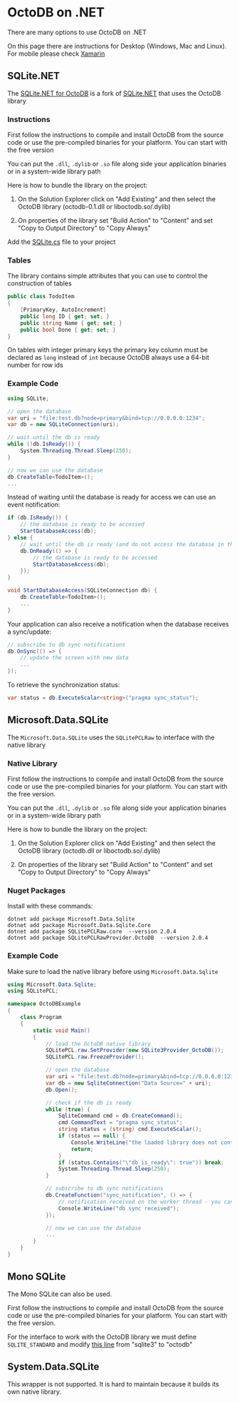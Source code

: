 OctoDB on .NET
==============

There are many options to use OctoDB on .NET

On this page there are instructions for Desktop (Windows, Mac and Linux). For mobile please check [Xamarin](xamarin.md)


## SQLite.NET

The [SQLite.NET for OctoDB](https://github.com/octodb/sqlite-net) is a fork of [SQLite.NET](https://github.com/praeclarum/sqlite-net)
that uses the OctoDB library


### Instructions

First follow the instructions to compile and install OctoDB from the source code or use the
pre-compiled binaries for your platform. You can start with the free version

You can put the `.dll`, `.dylib` or `.so` file along side your application binaries or in a system-wide library path

Here is how to bundle the library on the project:

1. On the Solution Explorer click on "Add Existing" and then select the OctoDB library (octodb-0.1.dll or liboctodb.so/.dylib)

2. On properties of the library set "Build Action" to "Content" and set "Copy to Output Directory" to "Copy Always"

Add the [SQLite.cs](https://github.com/octodb/sqlite-net/blob/master/src/SQLite.cs) file to your project


### Tables

The library contains simple attributes that you can use to control the construction of tables

```csharp
public class TodoItem
{
    [PrimaryKey, AutoIncrement]
    public long ID { get; set; }
    public string Name { get; set; }
    public bool Done { get; set; }
}
```

On tables with integer primary keys the primary key column must be declared as `long` instead of `int` because OctoDB always use a 64-bit number for row ids


### Example Code

```csharp
using SQLite;

// open the database
var uri = "file:test.db?node=primary&bind=tcp://0.0.0.0:1234";
var db = new SQLiteConnection(uri);

// wait until the db is ready
while (!db.IsReady()) {
    System.Threading.Thread.Sleep(250);
}

// now we can use the database
db.CreateTable<TodoItem>();
...
```

Instead of waiting until the database is ready for access we can use an event notification:

```csharp
if (db.IsReady()) {
    // the database is ready to be accessed
    StartDatabaseAccess(db);
} else {
    // wait until the db is ready (and do not access the database in the meanwhile)
    db.OnReady(() => {
        // the database is ready to be accessed
        StartDatabaseAccess(db);
    });
}

void StartDatabaseAccess(SQLiteConnection db) {
    db.CreateTable<TodoItem>();
    ...
}
```

Your application can also receive a notification when the database receives a sync/update:

```csharp
// subscribe to db sync notifications
db.OnSync(() => {
    // update the screen with new data
    ...
});
```

To retrieve the synchronization status:

```csharp
var status = db.ExecuteScalar<string>("pragma sync_status");
```



## Microsoft.Data.SQLite

The `Microsoft.Data.SQLite` uses the `SQLitePCLRaw` to interface with the native library


### Native Library

First follow the instructions to compile and install OctoDB from the source code or use the
pre-compiled binaries for your platform. You can start with the free version.

You can put the `.dll`, `.dylib` or `.so` file along side your application binaries or in a system-wide library path

Here is how to bundle the library on the project:

1. On the Solution Explorer click on "Add Existing" and then select the OctoDB library (octodb.dll or liboctodb.so/.dylib)

2. On properties of the library set "Build Action" to "Content" and set "Copy to Output Directory" to "Copy Always"


### Nuget Packages

Install with these commands:

    dotnet add package Microsoft.Data.Sqlite
    dotnet add package Microsoft.Data.Sqlite.Core
    dotnet add package SQLitePCLRaw.core  --version 2.0.4
    dotnet add package SQLitePCLRawProvider.OctoDB  --version 2.0.4


### Example Code

Make sure to load the native library before using `Microsoft.Data.Sqlite`

```csharp
using Microsoft.Data.Sqlite;
using SQLitePCL;

namespace OctoDBExample
{
    class Program
    {
        static void Main()
        {
            // load the OctoDB native library
            SQLitePCL.raw.SetProvider(new SQLite3Provider_OctoDB());
            SQLitePCL.raw.FreezeProvider();

            // open the database
            var uri = "file:test.db?node=primary&bind=tcp://0.0.0.0:1234";
            var db = new SqliteConnection("Data Source=" + uri);
            db.Open();

            // check if the db is ready
            while (true) {
                SqliteCommand cmd = db.CreateCommand();
                cmd.CommandText = "pragma sync_status";
                string status = (string) cmd.ExecuteScalar();
                if (status == null) {
                    Console.WriteLine("the loaded library does not contain OctoDB");
                    return;
                }
                if (status.Contains("\"db_is_ready\": true")) break;
                System.Threading.Thread.Sleep(250);
            }

            // subscribe to db sync notifications
            db.CreateFunction("sync_notification", () => {
                // notification received on the worker thread - you can transfer it to the main thread here
                Console.WriteLine("db sync received");
            });

            // now we can use the database
            ...
        }
    }
}
```


## Mono SQLite

The Mono SQLite can also be used.

First follow the instructions to compile and install OctoDB from the source code or use the
pre-compiled binaries for your platform. You can start with the free version.

For the interface to work with the OctoDB library we must define `SQLITE_STANDARD` and modify
[this line](https://github.com/mono/mono/blob/master/mcs/class/Mono.Data.Sqlite/Mono.Data.Sqlite_2.0/UnsafeNativeMethods.cs#L57)
from "sqlite3" to "octodb"


## System.Data.SQLite

This wrapper is not supported. It is hard to maintain because it builds its own native library.
